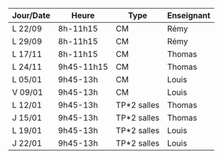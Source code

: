 | Jour/Date | Heure       | Type        | Enseignant |
|-----------|-------------|-------------|------------|
| L 22/09   | 8h-11h15     | CM          | Rémy       |
| L 29/09   | 8h-11h15     | CM          | Rémy       |
| L 17/11   | 8h-11h15     | CM          | Thomas     |
| L 24/11   | 9h45-11h15   | CM          | Thomas     |
| L 05/01   | 9h45-13h     | CM          | Louis      |
| V 09/01   | 9h45-13h     | CM          | Louis      |
| L 12/01   | 9h45-13h     | TP*2 salles | Thomas     |
| J 15/01   | 9h45-13h     | TP*2 salles | Thomas     |
| L 19/01   | 9h45-13h     | TP*2 salles | Louis      |
| J 22/01   | 9h45-13h     | TP*2 salles | Louis      |
